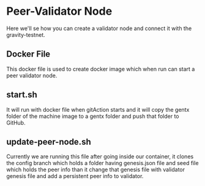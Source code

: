 # Peer-Validator Node

Here we'll se how you can create a validator node and connect it with the gravity-testnet.

## Docker File

This docker file is used to create  docker image which when run can start a peer validator node.


## start.sh

It will run with docker file when gitAction starts and it will copy the gentx folder of the machine image to a gentx folder and push that folder to GitHub. 


## update-peer-node.sh

Currently we are running this file after going inside our container, it clones the config branch which holds a folder having genesis.json file and seed file which holds the peer info than it change that genesis file with validator genesis file and add a persistent peer info to validator. 
